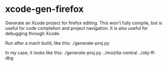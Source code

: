 # xcode-gen-firefox
Generate an Xcode project for firefox editing. This won't fully compile, but is useful for code completion and project navigation. It is also useful for debugging through Xcode.

Run after a mach build, like this:
./generate-proj.py <path to source> <path to object dir>

In my case, it looks like this:
./generate-proj.py ../mozilla-central ../obj-ff-dbg

